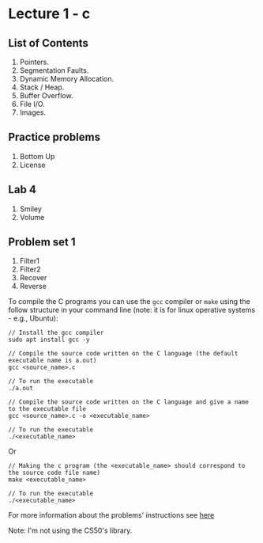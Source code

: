 # Lecture 1 -  c

## List of Contents

1. Pointers. 
2. Segmentation Faults. 
3. Dynamic Memory Allocation. 
4. Stack / Heap.
5. Buffer Overflow. 
6. File I/O. 
7. Images.

## Practice problems

1. Bottom Up
2. License

## Lab 4

1. Smiley
2. Volume
   
## Problem set 1

1. Filter1
2. Filter2
3. Recover
4. Reverse

To compile the C programs you can use the `gcc` compiler or `make` using the follow structure in your command line (note: it is for linux operative systems - e.g., Ubuntu):

~~~
// Install the gcc compiler
sudo apt install gcc -y

// Compile the source code written on the C language (the default executable name is a.out)
gcc <source_name>.c 

// To run the executable
./a.out

// Compile the source code written on the C language and give a name to the executable file
gcc <source_name>.c -o <executable_name>

// To run the executable
./<executable_name>
~~~

Or

~~~
// Making the c program (the <executable_name> should correspond to the source code file name)
make <executable_name>

// To run the executable
./<executable_name>
~~~

For more information about the problems' instructions see [here](https://cs50.harvard.edu/c/2023/weeks/1)

Note: I'm not using the CS50's library.